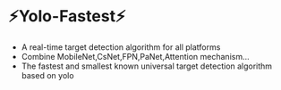 # :zap:Yolo-Fastest:zap:
* A real-time target detection algorithm for all platforms
* Combine MobileNet,CsNet,FPN,PaNet,Attention mechanism...
* The fastest and smallest known universal target detection algorithm based on yolo
